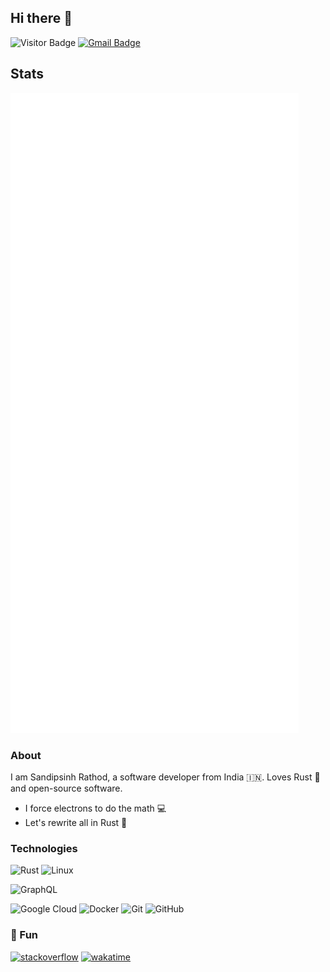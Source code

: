 
## Hi there 👋

![Visitor Badge](https://visitor-badge.laobi.icu/badge?page_id=ssddOnTop)
[![Gmail Badge](https://img.shields.io/badge/-sandip@ssdd.dev-c14438?style=flat-square&logo=Gmail&logoColor=white&link=mailto:sandip@ssdd.dev)](mailto:sandip@ssdd.dev)

## Stats

![stats](./github-metrics.svg)

### About

I am Sandipsinh Rathod, a software developer from India :india:. Loves Rust :crab: and open-source software.

* I force electrons to do the math :computer:
* Let's rewrite all in Rust :crab:

### Technologies

![Rust](https://img.shields.io/badge/-Rust-5c1e0f?style=flat-square&logo=Rust)
![Linux](https://img.shields.io/badge/-Linux-0f331b?style=flat-square&logo=Linux)
<!-- ![macOS](https://img.shields.io/badge/macOS-blue?logo=apple&logoColor=white)
 -->
![GraphQL](https://img.shields.io/badge/GraphQL-red?logo=graphql&logoColor=white)

![Google Cloud](https://img.shields.io/badge/Google%20Cloud-black?style=flat-square&logo=google-cloud)
![Docker](https://img.shields.io/badge/-Docker-black?style=flat-square&logo=docker)
![Git](https://img.shields.io/badge/-Git-black?style=flat-square&logo=git)
![GitHub](https://img.shields.io/badge/-GitHub-black?style=flat-square&logo=github)

### 🧸 Fun

[![stack**overflow**](https://img.shields.io/badge/-Stackoverflow-black?style=flat-square&logo=stackoverflow)](https://stackoverflow.com/users/13327203/sandip)
[![wakatime](https://wakatime.com/badge/user/018cece0-efb9-4eb3-b4d0-a866e8b9e490.svg)](https://wakatime.com/@018cece0-efb9-4eb3-b4d0-a866e8b9e490)

